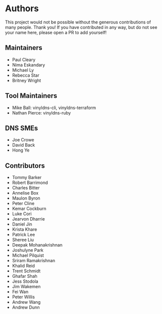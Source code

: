 # Authors

This project would not be possible without the generous contributions of many people.
Thank you! If you have contributed in any way, but do not see your name here, please open a PR to add yourself!

## Maintainers
- Paul Cleary
- Nima Eskandary
- Michael Ly
- Rebecca Star
- Britney Wright

## Tool Maintainers
- Mike Ball: vinyldns-cli, vinyldns-terraform
- Nathan Pierce: vinyldns-ruby

## DNS SMEs
- Joe Crowe
- David Back
- Hong Ye

## Contributors
- Tommy Barker
- Robert Barrimond
- Charles Bitter
- Annelise Box
- Maulon Byron
- Peter Cline
- Kemar Cockburn
- Luke Cori
- Jearvon Dharrie
- Daniel Jin
- Krista Khare
- Patrick Lee
- Sheree Liu
- Deepak Mohanakrishnan
- Joshulyne Park
- Michael Pilquist
- Sriram Ramakrishnan
- Khalid Reid
- Trent Schmidt
- Ghafar Shah
- Jess Stodola
- Jim Wakemen
- Fei Wan
- Peter Willis
- Andrew Wang
- Andrew Dunn
